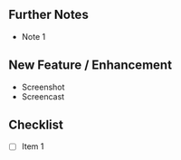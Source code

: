 <!-- Optional: Add more introductory words. -->

## Further Notes
<!-- Optional: Add more contextual information. -->

- Note 1

## New Feature / Enhancement
<!-- Add screenshots or other visuals to describe what has changed. -->

- Screenshot
- Screencast

## Checklist

- [ ] Item 1 
